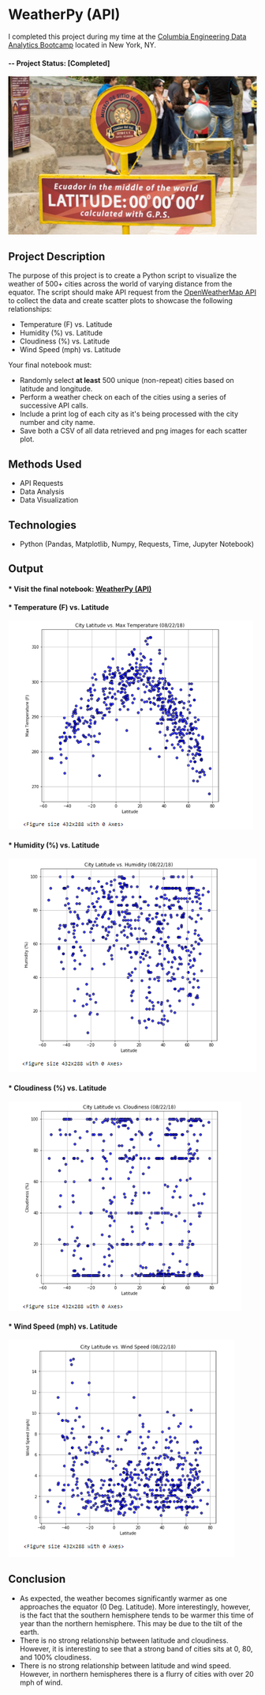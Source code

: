 ﻿# WeatherPy (API)

I completed this project during my time at the [Columbia Engineering Data Analytics Bootcamp](https://bootcamp.cvn.columbia.edu/data/nyc/landing/?s=Google-Brand&pkw=%2Bdata%20%2Banalytics%20%2Bcolumbia&pcrid=392444639754&pmt=b&utm_source=google&utm_medium=cpc&utm_campaign=%5BS%5D_GRD_Data_Brand_ALL_NYC_BMM_New&utm_term=%2Bdata%20%2Banalytics%20%2Bcolumbia&utm_content=392444639754&s=google&k=%2Bdata%20%2Banalytics%20%2Bcolumbia&gclid=Cj0KCQiA2b7uBRDsARIsAEE9XpFH-2wU0-_7jtxCV_PCkGBR0prlyKtvpF2-nAWU1tO4oYci5h1QStsaAsg5EALw_wcB&gclsrc=aw.ds) located in New York, NY.

#### -- Project Status: [Completed]


![Equator](Images/equatorsign.png)


## Project Description

The purpose of this project is to create a Python script to visualize the weather of 500+ cities across the world of varying distance from the equator. The script should make API request from the [OpenWeatherMap API](https://openweathermap.org/api) to collect the data and create scatter plots to showcase the following relationships: 

* Temperature (F) vs. Latitude
* Humidity (%) vs. Latitude
* Cloudiness (%) vs. Latitude
* Wind Speed (mph) vs. Latitude

Your final notebook must:

* Randomly select **at least** 500 unique (non-repeat) cities based on latitude and longitude.
* Perform a weather check on each of the cities using a series of successive API calls.
* Include a print log of each city as it's being processed with the city number and city name.
* Save both a CSV of all data retrieved and png images for each scatter plot.

## Methods Used
* API Requests 
* Data Analysis 
* Data Visualization

## Technologies
* Python (Pandas, Matplotlib, Numpy, Requests, Time, Jupyter Notebook)


## Output 

####  * Visit the final notebook: [WeatherPy (API)](https://github.com/CarolineDelva/WeatherPy-APIPython-Project/blob/master/starter_code/WeatherPy.ipynb) 

#### * Temperature (F) vs. Latitude

![Equator](Images/citylatitudemaxtemp.PNG)
#### * Humidity (%) vs. Latitude

![Equator](Images/citylatitudehumidity.PNG)

#### * Cloudiness (%) vs. Latitude

![Equator](Images/citylatitudecloudiness.PNG)

#### * Wind Speed (mph) vs. Latitude

![Equator](Images/citylatitudewindspeed.PNG)


## Conclusion 

* As expected, the weather becomes significantly warmer as one approaches the equator (0 Deg. Latitude). More interestingly, however, is the fact that the southern hemisphere tends to be warmer this time of year than the northern hemisphere. This may be due to the tilt of the earth.
* There is no strong relationship between latitude and cloudiness. However, it is interesting to see that a strong band of cities sits at 0, 80, and 100% cloudiness.
* There is no strong relationship between latitude and wind speed. However, in northern hemispheres there is a flurry of cities with over 20 mph of wind.

